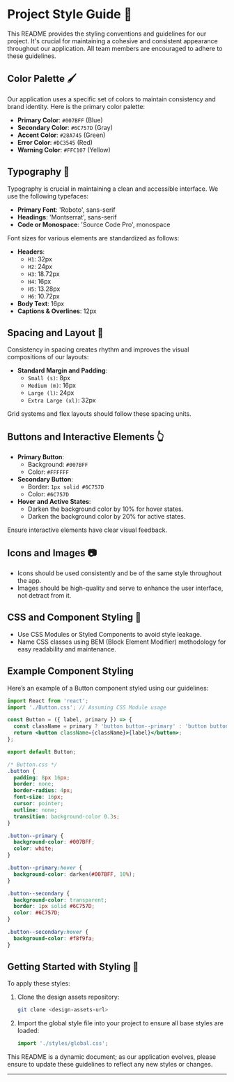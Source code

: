 
# Project Style Guide 🎨

This README provides the styling conventions and guidelines for our project. It's crucial for maintaining a cohesive and consistent appearance throughout our application. All team members are encouraged to adhere to these guidelines.

## Color Palette 🖌️

Our application uses a specific set of colors to maintain consistency and brand identity. Here is the primary color palette:

- **Primary Color**: `#007BFF` (Blue)
- **Secondary Color**: `#6C757D` (Gray)
- **Accent Color**: `#28A745` (Green)
- **Error Color**: `#DC3545` (Red)
- **Warning Color**: `#FFC107` (Yellow)

## Typography 📜

Typography is crucial in maintaining a clean and accessible interface. We use the following typefaces:

- **Primary Font**: 'Roboto', sans-serif
- **Headings**: 'Montserrat', sans-serif
- **Code or Monospace**: 'Source Code Pro', monospace

Font sizes for various elements are standardized as follows:

- **Headers**:
  - `H1`: 32px
  - `H2`: 24px
  - `H3`: 18.72px
  - `H4`: 16px
  - `H5`: 13.28px
  - `H6`: 10.72px
- **Body Text**: 16px
- **Captions & Overlines**: 12px

## Spacing and Layout 📐

Consistency in spacing creates rhythm and improves the visual compositions of our layouts:

- **Standard Margin and Padding**:
  - `Small (s)`: 8px
  - `Medium (m)`: 16px
  - `Large (l)`: 24px
  - `Extra Large (xl)`: 32px

Grid systems and flex layouts should follow these spacing units.

## Buttons and Interactive Elements 👆

- **Primary Button**:
  - Background: `#007BFF`
  - Color: `#FFFFFF`
- **Secondary Button**:
  - Border: `1px solid #6C757D`
  - Color: `#6C757D`
- **Hover and Active States**:
  - Darken the background color by 10% for hover states.
  - Darken the background color by 20% for active states.

Ensure interactive elements have clear visual feedback.

## Icons and Images 📷

- Icons should be used consistently and be of the same style throughout the app.
- Images should be high-quality and serve to enhance the user interface, not detract from it.

## CSS and Component Styling 💅

- Use CSS Modules or Styled Components to avoid style leakage.
- Name CSS classes using BEM (Block Element Modifier) methodology for easy readability and maintenance.

## Example Component Styling

Here’s an example of a Button component styled using our guidelines:

```jsx
import React from 'react';
import './Button.css'; // Assuming CSS Module usage

const Button = ({ label, primary }) => {
  const className = primary ? 'button button--primary' : 'button button--secondary';
  return <button className={className}>{label}</button>;
};

export default Button;
```

```css
/* Button.css */
.button {
  padding: 8px 16px;
  border: none;
  border-radius: 4px;
  font-size: 16px;
  cursor: pointer;
  outline: none;
  transition: background-color 0.3s;
}

.button--primary {
  background-color: #007BFF;
  color: white;
}

.button--primary:hover {
  background-color: darken(#007BFF, 10%);
}

.button--secondary {
  background-color: transparent;
  border: 1px solid #6C757D;
  color: #6C757D;
}

.button--secondary:hover {
  background-color: #f8f9fa;
}
```

## Getting Started with Styling 🚀

To apply these styles:

1. Clone the design assets repository:
   ```bash
   git clone <design-assets-url>
   ```
2. Import the global style file into your project to ensure all base styles are loaded:
   ```javascript
   import './styles/global.css';
   ```

This README is a dynamic document; as our application evolves, please ensure to update these guidelines to reflect any new styles or changes.

---
